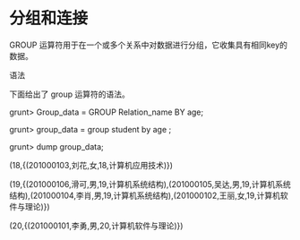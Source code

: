 # 分组和连接

GROUP 运算符用于在一个或多个关系中对数据进行分组，它收集具有相同key的数据。

语法

下面给出了 group 运算符的语法。

grunt&gt; Group\_data = GROUP Relation\_name BY age;

grunt&gt;   group\_data = group student by age ;

grunt&gt; dump group\_data;

\(18,{\(201000103,刘花,女,18,计算机应用技术\)}\)

\(19,{\(201000106,滑可,男,19,计算机系统结构\),\(201000105,吴达,男,19,计算机系统结构\),\(201000104,李肖,男,19,计算机系统结构\),\(201000102,王丽,女,19,计算机软件与理论\)}\)

\(20,{\(201000101,李勇,男,20,计算机软件与理论\)}\)




